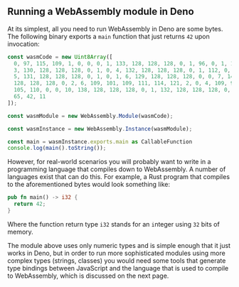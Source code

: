 ## Running a WebAssembly module in Deno

At its simplest, all you need to run WebAssembly in Deno are some bytes. The following binary exports a `main` function that just returns `42` upon invocation:

<!-- deno-fmt-ignore -->
```ts
const wasmCode = new Uint8Array([
  0, 97, 115, 109, 1, 0, 0, 0, 1, 133, 128, 128, 128, 0, 1, 96, 0, 1, 127,
  3, 130, 128, 128, 128, 0, 1, 0, 4, 132, 128, 128, 128, 0, 1, 112, 0, 0,
  5, 131, 128, 128, 128, 0, 1, 0, 1, 6, 129, 128, 128, 128, 0, 0, 7, 145,
  128, 128, 128, 0, 2, 6, 109, 101, 109, 111, 114, 121, 2, 0, 4, 109, 97,
  105, 110, 0, 0, 10, 138, 128, 128, 128, 0, 1, 132, 128, 128, 128, 0, 0,
  65, 42, 11
]);

const wasmModule = new WebAssembly.Module(wasmCode);

const wasmInstance = new WebAssembly.Instance(wasmModule);

const main = wasmInstance.exports.main as CallableFunction
console.log(main().toString());
```

However, for real-world scenarios you will probably want to write in a programming language that compiles down to WebAssembly. A number of languages exist that can do this. For example, a Rust program that compiles to the aforementioned bytes would look something like:

```rust
pub fn main() -> i32 {
  return 42;
}
```

Where the function return type `i32` stands for an `i`nteger using `32` bits of memory.

The module above uses only numeric types and is simple enough that it just works in Deno, but in order to run more sophisticated modules using more complex types (strings, classes) you would need some tools that generate type bindings between JavaScript and the language that is used to compile to WebAssembly, which is discussed on the next page.
